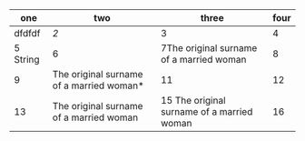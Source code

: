 | one        | two                              | three     | four |
|------------|----------------------------------|-----------|------|
| dfdfdf     | *2*                              | 3         | 4    |
| 5 String | 6                                | 7The original surname of a married woman     | 8    |
| 9          | The original surname of a married woman* | 11        | 12   |
| 13         | The original surname of a married woman           | 15 The original surname of a married woman | 16   |
